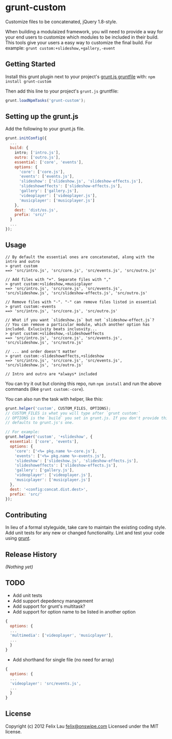 # grunt-custom

Customize files to be concatenated, jQuery 1.8-style.

When building a modulaized framework, you will need to provide a way for your end users to customize which modules to be included in their build. This tools give your users a easy way to customize the final build. For example: `grunt custom:+slideshow,+gallery,-event`

## Getting Started
Install this grunt plugin next to your project's [grunt.js gruntfile][getting_started] with: `npm install grunt-custom`

Then add this line to your project's `grunt.js` gruntfile:

```javascript
grunt.loadNpmTasks('grunt-custom');
```

[grunt]: https://github.com/cowboy/grunt
[getting_started]: https://github.com/cowboy/grunt/blob/master/docs/getting_started.md

## Setting up the grunt.js

Add the following to your grunt.js file.

````javascript
grunt.initConfig({
  ...
  build: {
    intro; ['intro.js'],
    outro: ['outro.js'],
    essential: ['core', 'events'],
    options: {
      'core': ['core.js'],
      'events': ['events.js'],
      'slideshow': ['slideshow.js', 'slideshow-effects.js'],
      'slideshoweffects': ['slideshow-effects.js'],
      'gallery': ['gallery.js'],
      'videoplayer': ['videoplayer.js'],
      'musicplayer': ['musicplayer.js']
    },
    dest: 'dist/os.js',
    prefix: 'src/'
  }
  ...
});
````

## Usage

````
// By default the essential ones are concatenated, along with the intro and outro
> grunt custom
==> 'src/intro.js', 'src/core.js', 'src/events.js', 'src/outro.js'

// Add files with "+". Separate files with ","
> grunt custom:+slideshow,+musicplayer
==> 'src/intro.js', 'src/core.js', 'src/events.js', 'src/slideshow.js', 'src/slideshow-effects.js', 'src/outro.js'

// Remove files with "-". "-" can remove files listed in essential
> grunt custom:-events
==> 'src/intro.js', 'src/core.js', 'src/outro.js'

// What if you want `slideshow.js` but not `slideshow-effect.js`?
// You can remove a particular module, which another option has included. Exlucivity beats inclusvity...
> grunt custom:+slideshow,-slideshoweffects
==> 'src/intro.js', 'src/core.js', 'src/events.js', 'src/slideshow.js', 'src/outro.js'

// ... and order doesn't matter
> grunt custom:-slideshoweffects,+slideshow
==> 'src/intro.js', 'src/core.js', 'src/events.js', 'src/slideshow.js', 'src/outro.js'

// Intro and outro are *always* included

````

You can try it out but cloning this repo, run `npm install` and run the above commands (like `grunt custom:-core`).

You can also run the task with helper, like this:

````javascript
grunt.helper('custom', CUSTOM_FILES, OPTIONS);
// CUSTOM_FILES is what you will type after `grunt custom:`
// OPTIONS is the `build` you set in grunt.js. If you don't provide this, it
// defaults to grunt.js's one.

// For example:
grunt.helper('custom', '+slideshow', {
  essential: ['core', 'events'],
  options: {
    'core': ['<%= pkg.name %>-core.js'],
    'events': ['<%= pkg.name %>-events.js'],
    'slideshow': ['slideshow.js', 'slideshow-effects.js'],
    'slideshoweffects': ['slideshow-effects.js'],
    'gallery': ['gallery.js'],
    'videoplayer': ['videoplayer.js'],
    'musicplayer': ['musicplayer.js']
  },
  dest: '<config:concat.dist.dest>',
  prefix: 'src/'
});
````

## Contributing
In lieu of a formal styleguide, take care to maintain the existing coding style. Add unit tests for any new or changed functionality. Lint and test your code using [grunt][grunt].

## Release History
_(Nothing yet)_

## TODO

- Add unit tests
- Add support depedency management
- Add support for grunt's multitask?
- Add support for option name to be listed in another option
````javascript
{
  options: {
  ...
  'multimedia': ['videoplayer', 'musicplayer'],
  ...
  }
}
````
- Add shorthand for single file (no need for array)
````javascript
{
  options: {
  ...
  'videoplayer': 'src/events.js',
  ...
  }
}
````

## License
Copyright (c) 2012 Felix Lau <felix@onswipe.com>
Licensed under the MIT license.
